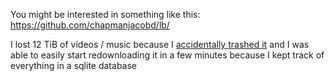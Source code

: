 You might be interested in something like this: https://github.com/chapmanjacobd/lb/

I lost 12 TiB of videos / music because I [accidentally trashed it](https://github.com/andreafrancia/trash-cli/issues/286) and I was able to easily start redownloading it in a few minutes because I kept track of everything in a sqlite database
